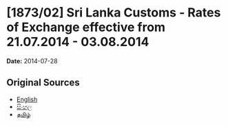 # [1873/02] Sri Lanka Customs - Rates of Exchange effective from 21.07.2014 - 03.08.2014

**Date:** 2014-07-28

## Original Sources

- [English](https://documents.gov.lk/view/extra-gazettes/2014/7/1873-02_E.pdf)
- [සිංහල](https://documents.gov.lk/view/extra-gazettes/2014/7/1873-02_S.pdf)
- [தமிழ்](https://documents.gov.lk/view/extra-gazettes/2014/7/1873-02_T.pdf)
